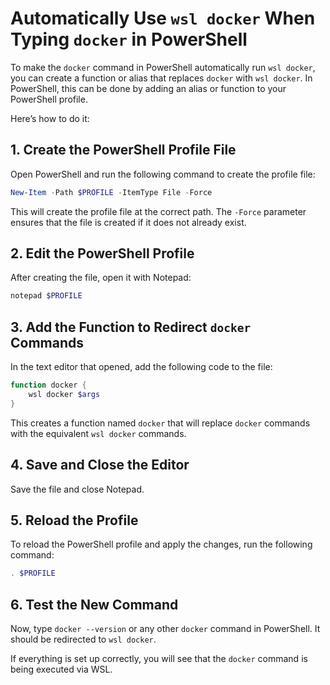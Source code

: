 # Automatically Use `wsl docker` When Typing `docker` in PowerShell

To make the `docker` command in PowerShell automatically run `wsl docker`, you can create a function or alias that replaces `docker` with `wsl docker`. In PowerShell, this can be done by adding an alias or function to your PowerShell profile.

Here’s how to do it:

## 1. Create the PowerShell Profile File

Open PowerShell and run the following command to create the profile file:

```powershell
New-Item -Path $PROFILE -ItemType File -Force
```

This will create the profile file at the correct path. The `-Force` parameter ensures that the file is created if it does not already exist.

## 2. Edit the PowerShell Profile

After creating the file, open it with Notepad:

```powershell
notepad $PROFILE
```

## 3. Add the Function to Redirect `docker` Commands

In the text editor that opened, add the following code to the file:

```powershell
function docker {
    wsl docker $args
}
```

This creates a function named `docker` that will replace `docker` commands with the equivalent `wsl docker` commands.

## 4. Save and Close the Editor

Save the file and close Notepad.

## 5. Reload the Profile

To reload the PowerShell profile and apply the changes, run the following command:

```powershell
. $PROFILE
```

## 6. Test the New Command

Now, type `docker --version` or any other `docker` command in PowerShell. It should be redirected to `wsl docker`.

If everything is set up correctly, you will see that the `docker` command is being executed via WSL.
